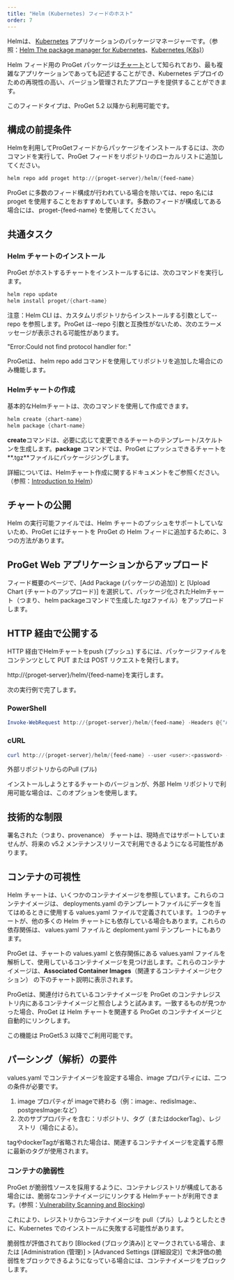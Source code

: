 ```yaml
---
title: "Helm (Kubernetes) フィードのホスト"
order: 7
---
```


Helmは、 [Kubernetes](https://kubernetes.io/) アプリケーションのパッケージマネージャーです。（参照：[Helm The package manager for Kubernetes](https://helm.sh/)、[Kubernetes (K8s)](https://kubernetes.io/)）

Helm フィード用の ProGet パッケージは[チャート](https://helm.sh/docs/developing_charts/#charts)として知られており、最も複雑なアプリケーションであっても記述することができ、Kubernetes デプロイのための再現性の高い、バージョン管理されたアプローチを提供することができます。

このフィードタイプは、ProGet 5.2 以降から利用可能です。

## **構成の前提条件**

Helmを利用してProGetフィードからパッケージをインストールするには、次のコマンドを実行して、ProGet フィードをリポジトリのローカルリストに追加してください。

```powershell
helm repo add proget http://{proget-server}/helm/{feed-name}
```

ProGet に多数のフィード構成が行われている場合を除いては、repo 名には proget を使用することをおすすめしています。多数のフィードが構成してある場合には、 proget-{feed-name} を使用してください。

## **共通タスク**

### **Helm チャートのインストール**

ProGet がホストするチャートをインストールするには、次のコマンドを実行します。

```powershell
helm repo update
helm install proget/{chart-name}
```

注意：Helm CLI は、カスタムリポジトリからインストールする引数として--repo を参照します。ProGet は--repo 引数と互換性がないため、次のエラーメッセージが表示される可能性があります。

"Error:Could not find protocol handler for: "

ProGetは、 helm repo add コマンドを使用してリポジトリを追加した場合にのみ機能します。

### **Helmチャートの作成**

基本的なHelmチャートは、次のコマンドを使用して作成できます。

```powershell
helm create {chart-name}
helm package {chart-name}
```

**create**コマンドは、必要に応じて変更できるチャートのテンプレート/スケルトンを生成します。**package** コマンドでは、ProGet にプッシュできるチャートを**.tgz**ファイルにパッケージジングします。

詳細については、Helmチャート作成に関するドキュメントをご参照ください。（参照：[Introduction to Helm](https://helm.sh/docs/intro/)）

## **チャートの公開**

Helm の実行可能ファイルでは、Helm チャートのプッシュをサポートしていないため、ProGet にはチャートを ProGet の Helm フィードに追加するために、3 つの方法があります。

## ProGet Web アプリケーションからアップロード

フィード概要のページで、[Add Package (パッケージの追加)] と [Upload Chart (チャートのアップロード)] を選択して、パッケージ化されたHelmチャート（つまり、 helm packageコマンドで生成した.tgzファイル）をアップロードします。

## HTTP 経由で公開する

HTTP 経由でHelmチャートをpush (プッシュ) するには、パッケージファイルをコンテンツとして PUT または POST リクエストを発行します。

http://{proget-server}/helm/{feed-name}を実行します。

次の実行例で完了します。

### **PowerShell**

```powershell
Invoke-WebRequest http://{proget-server}/helm/{feed-name} -Headers @{"AUTHORIZATION"="Basic " + [System.Convert]::ToBase64String([System.Text.Encoding]::UTF8.GetBytes("{username}:{password}"))} -Method PUT -InFile {chart-name}-{chart-version}.tgz
```

### **cURL**

```powershell
curl http://{proget-server}/helm/{feed-name} --user <user>:<password> --upload-file <chart-name>-<chart-version>.tgz
```

外部リポジトリからのPull (プル)

インストールしようとするチャートのバージョンが、外部 Helm リポジトリで利用可能な場合は、このオプションを使用します。

## **技術的な制限**

署名された（つまり、provenance） チャートは、現時点ではサポートしていませんが、将来の v5.2 メンテナンスリリースで利用できるようになる可能性があります。

## **コンテナの可視性**

Helm チャートは、いくつかのコンテナイメージを参照しています。これらのコンテナイメージは、 deployments.yaml のテンプレートファイルにデータを当てはめるときに使用する values.yaml ファイルで定義されています。１つのチャートが、他の多くの Helm チャートにも依存している場合もあります。これらの依存関係は、 values.yaml ファイルと deploment.yaml テンプレートにもあります。

ProGet は、チャートの values.yaml と依存関係にある values.yaml ファイルを解析して、使用しているコンテナイメージを見つけ出します。これらのコンテナイメージは、**Associated Container Images**（関連するコンテナイメージセクション） の下のチャート説明に表示されます。

ProGetは、関連付けられているコンテナイメージを ProGet のコンテナレジストリ内にあるコンテナイメージと照合しようと試みます。一致するものが見つかった場合、ProGet は Helm チャートを関連する ProGet のコンテナイメージと自動的にリンクします。

この機能は ProGet5.3 以降でご利用可能です。

## パーシング（**解析）の要件**

values.yaml でコンテナイメージを設定する場合、image プロパティには、二つの条件が必要です。

1. image プロパティが imageで終わる（例：image:、redisImage:、postgresImage:など）
2. 次のサブプロパティを含む：リポジトリ、タグ（またはdockerTag）、レジストリ（場合による）。

tagやdockerTagが省略された場合は、関連するコンテナイメージを定義する際に最新のタグが使用されます。

### **コンテナの脆弱性**

ProGet が脆弱性ソースを採用するように、コンテナレジストリが構成してある場合には、脆弱なコンテナイメージにリンクする Helmチャートが利用できます。(参照：[Vulnerability Scanning and Blocking](/docs/proget/sca/vulnerabilities))

これにより、レジストリからコンテナイメージを pull（プル）しようとしたときに、Kubernetes でのインストールに失敗する可能性があります。

脆弱性が評価されており [Blocked (ブロック済み)] とマークされている場合、または [Administration (管理)] > [Advanced Settings (詳細設定)]  で未評価の脆弱性をブロックできるようになっている場合には、コンテナイメージをブロックします。